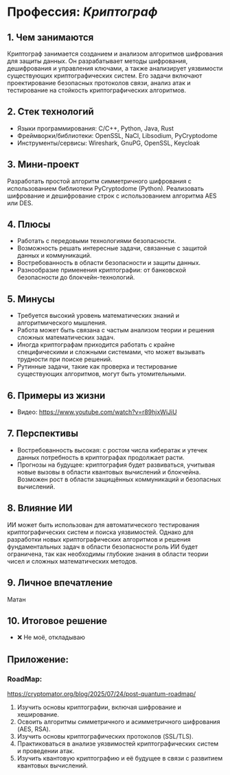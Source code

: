 # Профессия: *Криптограф*

## 1. Чем занимаются

Криптограф занимается созданием и анализом алгоритмов шифрования для защиты данных. Он разрабатывает методы шифрования, дешифрования и управления ключами, а также анализирует уязвимости существующих криптографических систем. Его задачи включают проектирование безопасных протоколов связи, анализ атак и тестирование на стойкость криптографических алгоритмов.

## 2. Стек технологий

* Языки программирования: C/C++, Python, Java, Rust
* Фреймворки/библиотеки: OpenSSL, NaCl, Libsodium, PyCryptodome
* Инструменты/сервисы: Wireshark, GnuPG, OpenSSL, Keycloak

## 3. Мини-проект

Разработать простой алгоритм симметричного шифрования с использованием библиотеки PyCryptodome (Python). Реализовать шифрование и дешифрование строк с использованием алгоритма AES или DES.

## 4. Плюсы

* Работать с передовыми технологиями безопасности.
* Возможность решать интересные задачи, связанные с защитой данных и коммуникаций.
* Востребованность в области безопасности и защиты данных.
* Разнообразие применения криптографии: от банковской безопасности до блокчейн-технологий.

## 5. Минусы

* Требуется высокий уровень математических знаний и алгоритмического мышления.
* Работа может быть связана с частым анализом теории и решения сложных математических задач.
* Иногда криптографам приходится работать с крайне специфическими и сложными системами, что может вызывать трудности при поиске решений.
* Рутинные задачи, такие как проверка и тестирование существующих алгоритмов, могут быть утомительными.

## 6. Примеры из жизни

* Видео: https://www.youtube.com/watch?v=r89hjxWiJiU

## 7. Перспективы

* Востребованность высокая: с ростом числа кибератак и утечек данных потребность в криптографах продолжает расти.
* Прогнозы на будущее: криптография будет развиваться, учитывая новые вызовы в области квантовых вычислений и блокчейна. Возможен рост в области защищённых коммуникаций и безопасных вычислений.

## 8. Влияние ИИ

ИИ может быть использован для автоматического тестирования криптографических систем и поиска уязвимостей. Однако для разработки новых криптографических алгоритмов и решения фундаментальных задач в области безопасности роль ИИ будет ограничена, так как необходимы глубокие знания в области теории чисел и сложных математических методов.

## 9. Личное впечатление

Матан

## 10. Итоговое решение

* ❌ Не моё, откладываю

## Приложение:

### RoadMap:

https://cryptomator.org/blog/2025/07/24/post-quantum-roadmap/

1. Изучить основы криптографии, включая шифрование и хеширование.
2. Освоить алгоритмы симметричного и асимметричного шифрования (AES, RSA).
3. Изучить основы криптографических протоколов (SSL/TLS).
4. Практиковаться в анализе уязвимостей криптографических систем и проведении атак.
5. Изучить квантовую криптографию и её будущее в связи с развитием квантовых вычислений.

